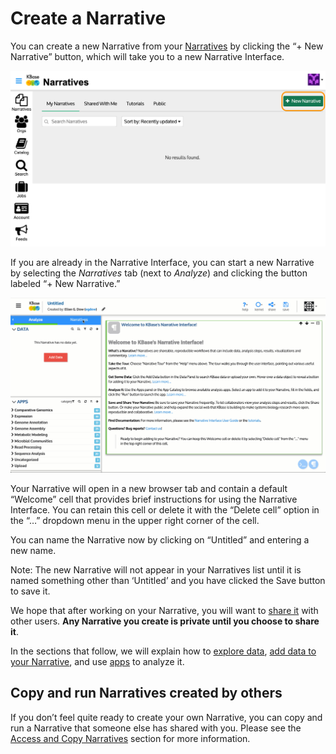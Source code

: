 # Create a Narrative

You can create a new Narrative from your [Narratives](narratives.md) by clicking the “+ New Narrative” button, which will take you to a new Narrative Interface. 

![](../../.gitbook/assets/narratives_newnarrative.png)

If you are already in the Narrative Interface, you can start a new Narrative by selecting the _Narratives_ tab \(next to _Analyze_\) and clicking the button labeled “+ New Narrative.”

![](../../.gitbook/assets/newnarrative_innarrative.gif)

Your Narrative will open in a new browser tab and contain a default “Welcome” cell that provides brief instructions for using the Narrative Interface. You can retain this cell or delete it with the “Delete cell” option in the “…” dropdown menu in the upper right corner of the cell.

You can name the Narrative now by clicking on “Untitled” and entering a new name.

Note: The new Narrative will not appear in your Narratives list until it is named something other than ‘Untitled’ and you have clicked the Save button to save it.

We hope that after working on your Narrative, you will want to [share it](share.md) with other users. **Any Narrative you create is private until you choose to share it**.

In the sections that follow, we will explain how to [explore data](explore-data.md), [add data to your Narrative](add-data.md), and use [apps](add-apps.md) to analyze it.

## Copy and run Narratives created by others

If you don’t feel quite ready to create your own Narrative, you can copy and run a Narrative that someone else has shared with you. Please see the [Access and Copy Narratives](access-and-copy.md) section for more information.

